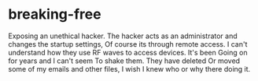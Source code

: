 # breaking-free
Exposing an unethical hacker.
 The hacker acts as an administrator 
and changes the startup settings,
Of course its through remote access.
 I can't understand how they use RF
waves to access devices. It's been
Going on for years and I can't seem
To shake them. They have deleted
Or moved some of my emails and other files, 
I wish I knew who or why there doing it.
